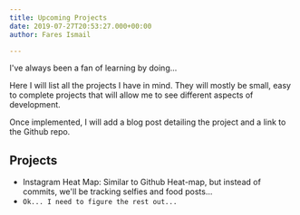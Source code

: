 ```yaml
---
title: Upcoming Projects
date: 2019-07-27T20:53:27.000+00:00
author: Fares Ismail

---
```

I've always been a fan of learning by doing...

Here I will list all the projects I have in mind. They will mostly be small, easy to complete projects that will allow me to see different aspects of development.

Once implemented, I will add a blog post detailing the project and a link to the Github repo.

## Projects

* Instagram Heat Map: Similar to Github Heat-map, but instead of commits, we'll be tracking selfies and food posts...
* `Ok... I need to figure the rest out...`
